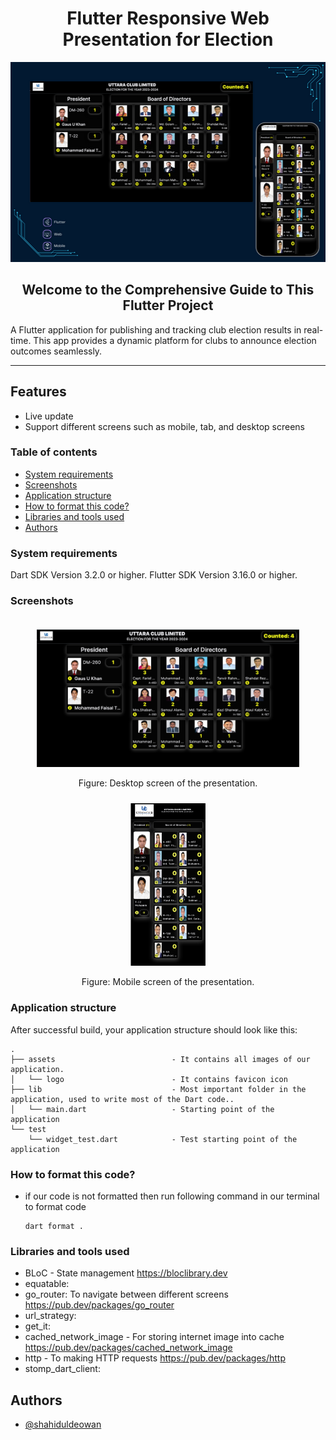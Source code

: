 <div align="center">
    <h1>Flutter Responsive Web Presentation for Election</h1>
    <img height="320" width="520px" src="result_multiple_device_mockup.png" alt="Result Image">
    <h2>Welcome to the Comprehensive Guide to This Flutter Project</h2>
</div>


A Flutter application for publishing and tracking club election results in real-time. This app provides a dynamic platform for clubs to announce election outcomes seamlessly.

***


## Features

- Live update
- Support different screens such as mobile, tab, and desktop screens


### Table of contents
- [System requirements](#system-requirements)
- [Screenshots](#screenshots)
- [Application structure](#application-structure)
- [How to format this code?](#how-to-format-this-code)
- [Libraries and tools used](#libraries-and-tools-used)
- [Authors](#authors)


### System requirements

Dart SDK Version 3.2.0 or higher.
Flutter SDK Version 3.16.0 or higher.


### Screenshots

<div align="center">
    <div>
        <img style="margin-top: 20px" height="220" width="420px" src="web_presentation.png" alt="Web screen sample">
        <p>Figure: Desktop screen of the presentation.</p>
    </div>
    <div>
        <img style="margin-top: 10px" height="260" width="120px" src="mobile_presentation.png" alt="Mobile screen sample">
        <p>Figure: Mobile screen of the presentation.</p>
    </div>
</div>

### Application structure

After successful build, your application structure should look like this:

```
.
├── assets                          - It contains all images of our application.
│   └── logo                        - It contains favicon icon
├── lib                             - Most important folder in the application, used to write most of the Dart code..
│   └── main.dart                   - Starting point of the application
└── test
    └── widget_test.dart            - Test starting point of the application
```

### How to format this code?

- if our code is not formatted then run following command in our terminal to format code
  ```
  dart format .
  ```


### Libraries and tools used

- BLoC - State management
  https://bloclibrary.dev
- equatable: 
- go_router: To navigate between different screens
  https://pub.dev/packages/go_router
- url_strategy:
- get_it:
- cached_network_image - For storing internet image into cache
  https://pub.dev/packages/cached_network_image
- http - To making HTTP requests
  https://pub.dev/packages/http
- stomp_dart_client:


## Authors

- [@shahiduldeowan](https://www.linkedin.com/in/shahiduldeowan/)



